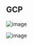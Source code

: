 ## GCP
![image](https://github.com/Mapleyoyo/Python/blob/main/%E5%AF%A6%E7%BF%92/GCP/%E5%9C%96%E7%89%871.png)

![image](https://github.com/Mapleyoyo/Python/blob/main/%E5%AF%A6%E7%BF%92/GCP/%E5%9C%96%E7%89%872.png)
